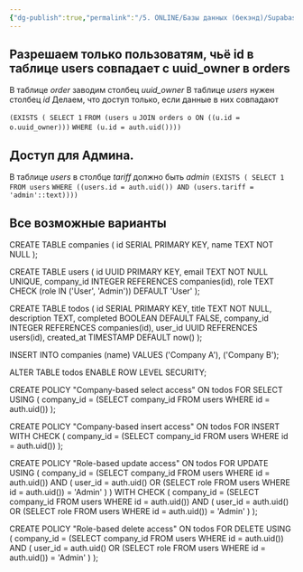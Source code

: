 ```yaml
---
{"dg-publish":true,"permalink":"/5. ONLINE/Базы данных (бекэнд)/Supabase/Настройка прав (policies) в Supabase/","created":"2024-11-22T12:47:39.188-03:00","updated":"2024-11-25T13:12:48.763-03:00"}
---
```


## Разрешаем только пользоватям, чьё id в таблице users совпадает с uuid_owner в orders
В таблице *order* заводим столбец *uuid_owner*
В таблице *users* нужен столбец *id*
Делаем, что доступ только, если данные в них совпадают

`(EXISTS ( SELECT 1`
`FROM (users u`
`JOIN orders o ON ((u.id = o.uuid_owner)))`
`WHERE (u.id = auth.uid())))`


## Доступ для Админа.
В таблице *users* в столбце *tariff* должно быть *admin*
`(EXISTS ( SELECT 1`
`FROM users`
`WHERE ((users.id = auth.uid()) AND (users.tariff = 'admin'::text))))`


## Все возможные варианты
CREATE TABLE companies (
 id SERIAL PRIMARY KEY,
 name TEXT NOT NULL
);

CREATE TABLE users (
 id UUID PRIMARY KEY,
 email TEXT NOT NULL UNIQUE,
 company_id INTEGER REFERENCES companies(id),
 role TEXT CHECK (role IN ('User', 'Admin')) DEFAULT 'User'
);

CREATE TABLE todos (
 id SERIAL PRIMARY KEY,
 title TEXT NOT NULL,
 description TEXT,
 completed BOOLEAN DEFAULT FALSE,
 company_id INTEGER REFERENCES companies(id),
 user_id UUID REFERENCES users(id),
 created_at TIMESTAMP DEFAULT now() 
 );

INSERT INTO companies (name) VALUES ('Company A'), ('Company B');

ALTER TABLE todos ENABLE ROW LEVEL SECURITY;

CREATE POLICY "Company-based select access"
ON todos
FOR SELECT
USING (
 company_id = (SELECT company_id FROM users WHERE id = auth.uid()) 
);

CREATE POLICY "Company-based insert access"
ON todos
FOR INSERT
WITH CHECK (
 company_id = (SELECT company_id FROM users WHERE id = auth.uid()) 
);

CREATE POLICY "Role-based update access"
 ON todos
 FOR UPDATE
 USING (
 company_id = (SELECT company_id FROM users WHERE id = auth.uid())
 AND (
 user_id = auth.uid() OR
 (SELECT role FROM users WHERE id = auth.uid()) = 'Admin'
 ) 
 )
 WITH CHECK (
 company_id = (SELECT company_id FROM users WHERE id = auth.uid())
 AND (
 user_id = auth.uid() OR
 (SELECT role FROM users WHERE id = auth.uid()) = 'Admin'
 ) 
 );

CREATE POLICY "Role-based delete access"
ON todos
FOR DELETE
USING (
 company_id = (SELECT company_id FROM users WHERE id = auth.uid())
 AND (
 user_id = auth.uid() OR
 (SELECT role FROM users WHERE id = auth.uid()) = 'Admin'
 ) 
);